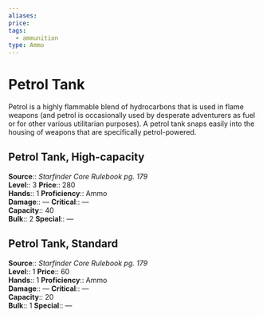 ```yaml
---
aliases: 
price: 
tags:
  - ammunition
type: Ammo
---
```


# Petrol Tank

Petrol is a highly flammable blend of hydrocarbons that is used in flame weapons (and petrol is occasionally used by desperate adventurers as fuel or for other various utilitarian purposes). A petrol tank snaps easily into the housing of weapons that are specifically petrol-powered.  

## Petrol Tank, High-capacity

**Source**:: _Starfinder Core Rulebook pg. 179_  
**Level**:: 3
**Price**:: 280  
**Hands**:: 1
**Proficiency**:: Ammo  
**Damage**:: —
**Critical**:: —  
**Capacity**:: 40  
**Bulk**:: 2
**Special**:: —

## Petrol Tank, Standard

**Source**:: _Starfinder Core Rulebook pg. 179_  
**Level**:: 1
**Price**:: 60  
**Hands**:: 1
**Proficiency**:: Ammo  
**Damage**:: —
**Critical**:: —  
**Capacity**:: 20  
**Bulk**:: 1
**Special**:: —

